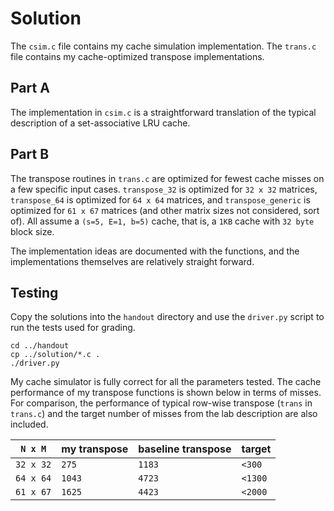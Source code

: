 # Solution

The `csim.c` file contains my cache simulation implementation.
The `trans.c` file contains my cache-optimized transpose
implementations.

## Part A

The implementation in `csim.c` is a straightforward translation of the
typical description of a set-associative LRU cache.

## Part B

The transpose routines in `trans.c` are optimized for fewest cache
misses on a few specific input cases.
`transpose_32` is optimized for `32 x 32` matrices,
`transpose_64` is optimized for `64 x 64` matrices,
and `transpose_generic` is optimized for `61 x 67` matrices (and
other matrix sizes not considered, sort of).
All assume a `(s=5, E=1, b=5)` cache, that is,
a `1KB` cache with `32 byte` block size.

The implementation ideas are documented with the functions,
and the implementations themselves are relatively straight forward.

## Testing

Copy the solutions into the `handout` directory and use the `driver.py`
script to run the tests used for grading.
```
cd ../handout
cp ../solution/*.c .
./driver.py
```
My cache simulator is fully correct for all the parameters tested.
The cache performance of my transpose functions is shown below in terms
of misses. For comparison, the performance of typical row-wise transpose
(`trans` in `trans.c`) and the target number of misses from the lab
description are also included.

| `N x M` | my transpose | baseline transpose | target |
| --- | --- | --- | --- |
| `32 x 32` | `275` | `1183` | `<300` |
| `64 x 64` | `1043` | `4723` | `<1300` |
| `61 x 67` | `1625` | `4423` | `<2000` |
